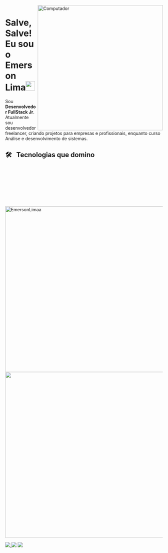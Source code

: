 <img src="https://raw.githubusercontent.com/MicaelliMedeiros/micaellimedeiros/master/image/computer-illustration.png" min-width="400px" max-width="400px" width="400px" align="right" alt="Computador">

<h1>Salve, Salve! Eu sou o Emerson Lima<img src="https://raw.githubusercontent.com/kaueMarques/kaueMarques/master/hi.gif" width="30px"></h1>

<p align="left"> 
  Sou <strong>Desenvolvedor FullStack Jr</strong>.
  Atualmente sou desenvolvedor freelancer, criando projetos para empresas e profissionais, enquanto curso Análise e desenvolvimento de sistemas.
</p>

## 🛠️ &nbsp; Tecnologias que domino
<p align="left">
  <img align="center" alt="" 
  src="https://img.shields.io/badge/javascript-%23323330.svg?style=for-the-badge&logo=javascript&logoColor=%23F7DF1E"/>

  <img align="center" alt="" 
  src="https://img.shields.io/badge/react-%2320232a.svg?style=for-the-badge&logo=react&logoColor=%2361DAFB"/>

  <img align="center" alt="" 
  src="https://img.shields.io/badge/react_native-%2320232a.svg?style=for-the-badge&logo=react&logoColor=%2361DAFB"/>

  <img align="center" alt="" 
  src="https://img.shields.io/badge/typescript-%23007ACC.svg?style=for-the-badge&logo=typescript&logoColor=white"/>

  <img align="center" alt="" 
  src="https://img.shields.io/badge/node.js-6DA55F?style=for-the-badge&logo=node.js&logoColor=white"/>

  <img align="center" alt="" 
  src="https://img.shields.io/badge/MongoDB-%234ea94b.svg?style=for-the-badge&logo=mongodb&logoColor=white"/>

  <img align="center" alt="" 
  src="https://img.shields.io/badge/css3-%231572B6.svg?style=for-the-badge&logo=css3&logoColor=white"/>

  <img align="center" alt="" 
  src="https://img.shields.io/badge/html5-%23E34F26.svg?style=for-the-badge&logo=html5&logoColor=white"/>

  <img align="center" alt="" 
  src=""/>
</p>


<p align="left">
  <img width="530em" src="https://github-readme-stats.vercel.app/api?username=emersonlimaa&show_icons=true&theme=tokyonight" alt="EmersonLimaa"/>

  <img width="530em" src="https://github-readme-stats.vercel.app/api/top-langs/?username=emersonlimaa&layout=compact&theme=tokyonight"/>
</p>

 

<p align="left">


  <a href="https://linkedin.com/in/emersonslima" target="_blank" alt="Linkedin">
    <img src="https://img.shields.io/badge/-Linkedin-6610F2?style=for-the-badge&logo=Linkedin&logoColor=FFFFFF&link=https://linkedin.com/in/emersonslima"/>
  </a>

  <a href="https://wa.me/+5589994003153" target="_blank" alt="WhatsApp">
  <img src="https://img.shields.io/badge/-WhatsApp-6610F2?style=for-the-badge&logo=WhatsApp&logoColor=FFFFFF&link==https://wa.me/+5589994003153"/></a>

  <a href="https://www.instagram.com/emersonslima7/" target="_blank" alt="Instagram">
  <img src="https://img.shields.io/badge/-Instagram-6610F2?style=for-the-badge&logo=Instagram&logoColor=FFFFFF&link=https://www.instagram.com/emersonslima7"/></a>
</p>  
